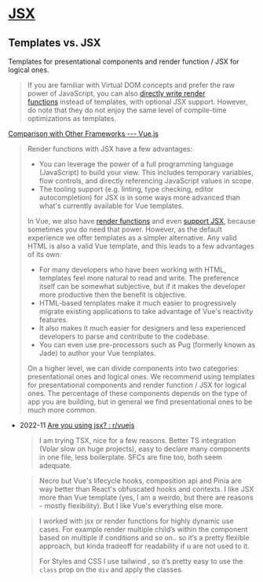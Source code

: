 # [JSX](https://vuejs.org/guide/extras/render-function#jsx-tsx)
## Templates vs. JSX
Templates for presentational components and render function / JSX for logical ones.

> If you are familiar with Virtual DOM concepts and prefer the raw power of JavaScript, you can also [directly write render functions](https://vuejs.org/guide/extras/render-function.html) instead of templates, with optional JSX support. However, do note that they do not enjoy the same level of compile-time optimizations as templates.

[Comparison with Other Frameworks --- Vue.js](https://v2.vuejs.org/v2/guide/comparison.html#HTML-amp-CSS)
> Render functions with JSX have a few advantages:
> - You can leverage the power of a full programming language (JavaScript) to build your view. This includes temporary variables, flow controls, and directly referencing JavaScript values in scope.
> - The tooling support (e.g. linting, type checking, editor autocompletion) for JSX is in some ways more advanced than what's currently available for Vue templates.
> 
> In Vue, we also have [render functions](https://v2.vuejs.org/v2/guide/render-function) and even [support JSX](https://v2.vuejs.org/v2/guide/render-function#JSX), because sometimes you do need that power. However, as the default experience we offer templates as a simpler alternative. Any valid HTML is also a valid Vue template, and this leads to a few advantages of its own:
> - For many developers who have been working with HTML, templates feel more natural to read and write. The preference itself can be somewhat subjective, but if it makes the developer more productive then the benefit is objective.
> - HTML-based templates make it much easier to progressively migrate existing applications to take advantage of Vue's reactivity features.
> - It also makes it much easier for designers and less experienced developers to parse and contribute to the codebase.
> - You can even use pre-processors such as Pug (formerly known as Jade) to author your Vue templates.
>
> On a higher level, we can divide components into two categories: presentational ones and logical ones. We recommend using templates for presentational components and render function / JSX for logical ones. The percentage of these components depends on the type of app you are building, but in general we find presentational ones to be much more common.

- 2022-11 [Are you using jsx? : r/vuejs](https://www.reddit.com/r/vuejs/comments/yue752/are_you_using_jsx/)

  > I am trying TSX, nice for a few reasons. Better TS integration (Volar slow on huge projects), easy to declare many components in one file, less boilerplate. 
  > SFCs are fine too, both seem adequate.

  > Necro but Vue's lifecycle hooks, composition api and Pinia are way better than React's obfuscated hooks and contexts. I like JSX more than Vue template (yes, I am a weirdo, but there are reasons - mostly flexibility). But I like Vue's everything else more.

  > I worked with jsx or render functions for highly dynamic use cases. For example render multiple child’s within the component based on multiple if conditions and so on.. so it’s a pretty flexible approach, but kinda tradeoff for readability if u are not used to it.
  > 
  > For Styles and CSS I use tailwind , so it’s pretty easy to use the `class` prop on the `div` and apply the classes.